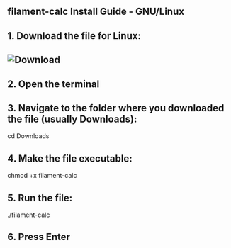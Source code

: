 ##  filament-calc Install Guide - GNU/Linux

## 1. Download the file for Linux:
## ![Download](https://github.com/cybergas123/filament-calc/raw/main/filament-calc)

## 2. Open the terminal

## 3. Navigate to the folder where you downloaded the file (usually Downloads):
cd Downloads 

## 4. Make the file executable:
chmod +x filament-calc

## 5. Run the file:
./filament-calc

## 6. Press Enter
